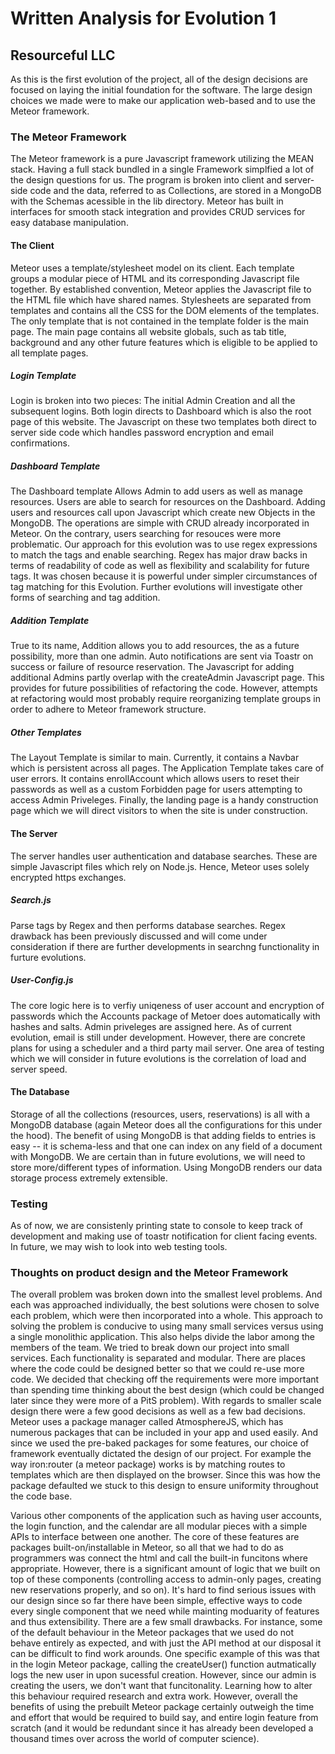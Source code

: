 # Written Analysis for Evolution 1
## Resourceful LLC

As this is the first evolution of the project, all of the design decisions are focused on laying the initial foundation for the software. The large design choices we made were to make our application web-based and to use the Meteor framework. 

### The Meteor Framework
The Meteor framework is a pure Javascript framework utilizing the MEAN stack. Having a full stack bundled in a single Framework simplfied a lot of the design questions for us. The program is broken into client and server-side code and the data, referred to as Collections, are stored in a MongoDB with the Schemas acessible in the lib directory. Meteor has built in interfaces for smooth stack integration and provides CRUD services for easy database manipulation.

#### The Client
Meteor uses a template/stylesheet model on its client. Each template groups a modular piece of HTML and its corresponding Javascript file together. By established convention, Meteor applies the Javascript file to the HTML file which have shared names. Stylesheets are separated from templates and contains all the CSS for the DOM elements of the templates. The only template that is not contained in the template folder is the main page. The main page contains all website globals, such as tab title, background and any other future features which is eligible to be applied to all template pages.

##### Login Template
Login is broken into two pieces: The initial Admin Creation and all the subsequent logins. Both login directs to Dashboard which is also the root page of this website. The Javascript on these two templates both direct to server side code which handles password encryption and email confirmations.

##### Dashboard Template
The Dashboard template Allows Admin to add users as well as manage resources. Users are able to search for resources on the Dashboard. Adding users and resources call upon Javascript which create new Objects in the MongoDB. The operations are simple with CRUD already incorporated in Meteor. On the contrary, users searching for resouces were more problematic. Our approach for this evolution was to use regex expressions to match the tags and enable searching. Regex has major draw backs in terms of readability of code as well as flexibility and scalability for future tags. It was chosen because it is powerful under simpler circumstances of tag matching for this Evolution. Further evolutions will investigate other forms of searching and tag addition.

##### Addition Template
True to its name, Addition allows you to add resources, the as a future possibility, more than one admin. Auto notifications are sent via Toastr on success or failure of resource reservation. The Javascript for adding additional Admins partly overlap with the createAdmin Javascript page. This provides for future possibilities of refactoring the code. However, attempts at refactoring would most probably require reorganizing template groups in order to adhere to Meteor framework structure.

##### Other Templates
The Layout Template is similar to main. Currently, it contains a Navbar which is persistent across all pages. The Application Template takes care of user errors. It contains enrollAccount which allows users to reset their passwords as well as a custom Forbidden page for users attempting to access Admin Priveleges. Finally, the landing page is a handy construction page which we will direct visitors to when the site is under construction.


#### The Server
The server handles user authentication and database searches. These are simple Javascript files which rely on Node.js. Hence, Meteor uses solely encrypted https exchanges.

##### Search.js
Parse tags by Regex and then performs database searches. Regex drawback has been previously discussed and will come under consideration if there are further developments in searchng functionality in furture evolutions.

##### User-Config.js
The core logic here is to verfiy uniqeness of user account and encryption of passwords which the Accounts package of Metoer does automatically with hashes and salts. Admin priveleges are assigned here. As of current evolution, email is still under development. However, there are concrete plans for using a scheduler and a third party mail server. One area of testing which we will consider in future evolutions is the correlation of load and server speed.

#### The Database
Storage of all the collections (resources, users, reservations) is all with a MongoDB database (again Meteor does all the configurations for this under the hood). The benefit of using MongoDB is that adding fields to entries is easy -- it is schema-less and that one can index on any field of a document with MongoDB. We are certain than in future evolutions, we will need to store more/different types of information. Using MongoDB renders our data storage process extremely extensible. 

### Testing
As of now, we are consistenly printing state to console to keep track of development and making use of toastr notification for client facing events. In future, we may wish to look into web testing tools. 

### Thoughts on product design and the Meteor Framework
The overall problem was broken down into the smallest level problems. And each was approached individually, the best solutions were chosen to solve each problem, which were then incorporated into a whole. This approach to solving the problem is conducive to using many small services versus using a single monolithic application. This also helps divide the labor among the members of the team. 
We tried to break down our project into small services. Each functionality is separated and modular. There are places where the code could be designed better so that we could re-use more code. We decided that checking off the requirements were more important than spending time thinking about the best design (which could be changed later since they were more of a PitS problem). 
With regards to smaller scale design there were a few good decisions as well as a few bad decisions. Meteor uses a package manager called AtmosphereJS, which has numerous packages that can be included in your app and used easily. And since we used the pre-baked packages for some features, our choice of framework eventually dictated the design of our project. For example the way iron:router (a meteor package) works is by matching routes to templates which are then displayed on the browser. Since this was how the package defaulted we stuck to this design to ensure uniformity throughout the code base.

Various other components of the application such as having user accounts, the login function, and the calendar are all modular pieces with a simple APIs to interface between one another. The core of these features are packages built-on/installable in Meteor, so all that we had to do as programmers was connect the html and call the built-in funcitons where appropriate. However, there is a significant amount of logic that we built on top of these components (controlling access to admin-only pages, creating new reservations properly, and so on).
It's hard to find serious issues with our design since so far there have been simple, effective ways to code every single component that we need while mainting moduarity of features and thus extensibility. There are a few small drawbacks. For instance, some of the default behaviour in the Meteor packages that we used do not behave entirely as expected, and with just the API method at our disposal it can be difficult to find work arounds. One specific example of this was that in the login Meteor package, calling the createUser() function autmatically logs the new user in upon sucessful creation. However, since our admin is creating the users, we don't want that funcitonality. Learning how to alter this behaviour required research and extra work. However, overall the benefits of using the prebuilt Meteor package certainly outweigh the time and effort that would be required to build say, and entire login feature from scratch (and it would be redundant since it has already been developed a thousand times over across the world of computer science).
